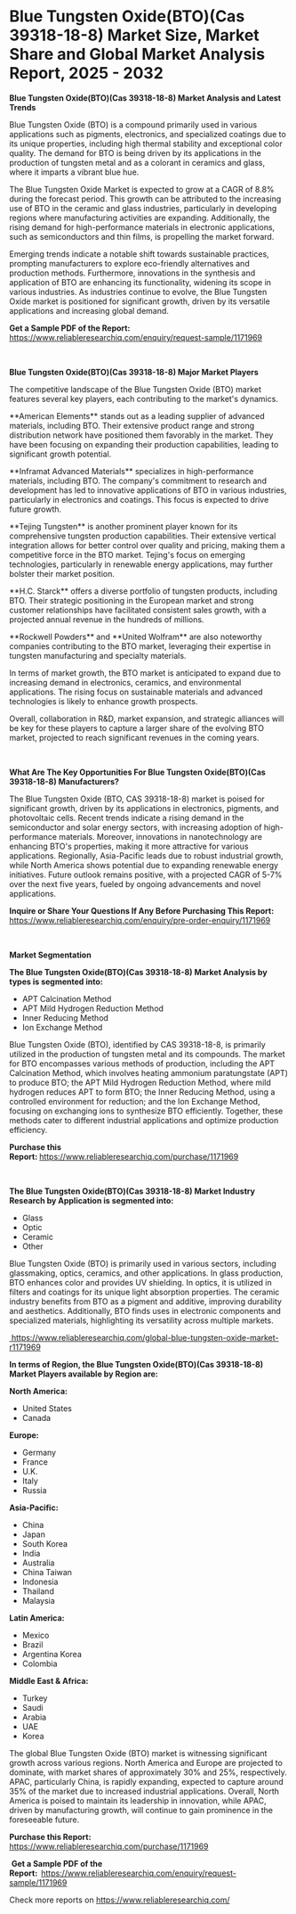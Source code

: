 <p><h1>Blue Tungsten Oxide(BTO)(Cas 39318-18-8) Market Size, Market Share and Global Market Analysis Report, 2025 - 2032</h1></p><p><strong>Blue Tungsten Oxide(BTO)(Cas 39318-18-8) Market Analysis and Latest Trends</strong></p>
<p><p>Blue Tungsten Oxide (BTO) is a compound primarily used in various applications such as pigments, electronics, and specialized coatings due to its unique properties, including high thermal stability and exceptional color quality. The demand for BTO is being driven by its applications in the production of tungsten metal and as a colorant in ceramics and glass, where it imparts a vibrant blue hue.</p><p>The Blue Tungsten Oxide Market is expected to grow at a CAGR of 8.8% during the forecast period. This growth can be attributed to the increasing use of BTO in the ceramic and glass industries, particularly in developing regions where manufacturing activities are expanding. Additionally, the rising demand for high-performance materials in electronic applications, such as semiconductors and thin films, is propelling the market forward.</p><p>Emerging trends indicate a notable shift towards sustainable practices, prompting manufacturers to explore eco-friendly alternatives and production methods. Furthermore, innovations in the synthesis and application of BTO are enhancing its functionality, widening its scope in various industries. As industries continue to evolve, the Blue Tungsten Oxide market is positioned for significant growth, driven by its versatile applications and increasing global demand.</p></p>
<p><strong>Get a Sample PDF of the Report:&nbsp;</strong> <a href="https://www.reliableresearchiq.com/enquiry/request-sample/1171969?utm_campaign=3200&utm_medium=2&utm_source=Github&utm_content=ia&utm_term=03042025&utm_id=blue-tungsten-oxidebtocas-39318-18-8">https://www.reliableresearchiq.com/enquiry/request-sample/1171969</a></p>
<p>&nbsp;</p>
<p><strong>Blue Tungsten Oxide(BTO)(Cas 39318-18-8) Major Market Players</strong></p>
<p><p>The competitive landscape of the Blue Tungsten Oxide (BTO) market features several key players, each contributing to the market's dynamics. </p><p>**American Elements** stands out as a leading supplier of advanced materials, including BTO. Their extensive product range and strong distribution network have positioned them favorably in the market. They have been focusing on expanding their production capabilities, leading to significant growth potential.</p><p>**Inframat Advanced Materials** specializes in high-performance materials, including BTO. The company's commitment to research and development has led to innovative applications of BTO in various industries, particularly in electronics and coatings. This focus is expected to drive future growth.</p><p>**Tejing Tungsten** is another prominent player known for its comprehensive tungsten production capabilities. Their extensive vertical integration allows for better control over quality and pricing, making them a competitive force in the BTO market. Tejing's focus on emerging technologies, particularly in renewable energy applications, may further bolster their market position.</p><p>**H.C. Starck** offers a diverse portfolio of tungsten products, including BTO. Their strategic positioning in the European market and strong customer relationships have facilitated consistent sales growth, with a projected annual revenue in the hundreds of millions.</p><p>**Rockwell Powders** and **United Wolfram** are also noteworthy companies contributing to the BTO market, leveraging their expertise in tungsten manufacturing and specialty materials. </p><p>In terms of market growth, the BTO market is anticipated to expand due to increasing demand in electronics, ceramics, and environmental applications. The rising focus on sustainable materials and advanced technologies is likely to enhance growth prospects. </p><p>Overall, collaboration in R&D, market expansion, and strategic alliances will be key for these players to capture a larger share of the evolving BTO market, projected to reach significant revenues in the coming years.</p></p>
<p>&nbsp;</p>
<p><strong>What Are The Key Opportunities For Blue Tungsten Oxide(BTO)(Cas 39318-18-8) Manufacturers?</strong></p>
<p><p>The Blue Tungsten Oxide (BTO, CAS 39318-18-8) market is poised for significant growth, driven by its applications in electronics, pigments, and photovoltaic cells. Recent trends indicate a rising demand in the semiconductor and solar energy sectors, with increasing adoption of high-performance materials. Moreover, innovations in nanotechnology are enhancing BTO's properties, making it more attractive for various applications. Regionally, Asia-Pacific leads due to robust industrial growth, while North America shows potential due to expanding renewable energy initiatives. Future outlook remains positive, with a projected CAGR of 5-7% over the next five years, fueled by ongoing advancements and novel applications.</p></p>
<p><strong>Inquire or Share Your Questions If Any Before Purchasing This Report:</strong> <a href="https://www.reliableresearchiq.com/enquiry/pre-order-enquiry/1171969?utm_campaign=3200&utm_medium=2&utm_source=Github&utm_content=ia&utm_term=03042025&utm_id=blue-tungsten-oxidebtocas-39318-18-8">https://www.reliableresearchiq.com/enquiry/pre-order-enquiry/1171969</a></p>
<p>&nbsp;</p>
<p><strong>Market Segmentation</strong></p>
<p><strong>The Blue Tungsten Oxide(BTO)(Cas 39318-18-8) Market Analysis by types is segmented into:</strong></p>
<p><ul><li>APT Calcination Method</li><li>APT Mild Hydrogen Reduction Method</li><li>Inner Reducing Method</li><li>Ion Exchange Method</li></ul></p>
<p><p>Blue Tungsten Oxide (BTO), identified by CAS 39318-18-8, is primarily utilized in the production of tungsten metal and its compounds. The market for BTO encompasses various methods of production, including the APT Calcination Method, which involves heating ammonium paratungstate (APT) to produce BTO; the APT Mild Hydrogen Reduction Method, where mild hydrogen reduces APT to form BTO; the Inner Reducing Method, using a controlled environment for reduction; and the Ion Exchange Method, focusing on exchanging ions to synthesize BTO efficiently. Together, these methods cater to different industrial applications and optimize production efficiency.</p></p>
<p><strong>Purchase this Report:&nbsp;</strong><a href="https://www.reliableresearchiq.com/purchase/1171969?utm_campaign=3200&utm_medium=2&utm_source=Github&utm_content=ia&utm_term=03042025&utm_id=blue-tungsten-oxidebtocas-39318-18-8">https://www.reliableresearchiq.com/purchase/1171969</a></p>
<p>&nbsp;</p>
<p><strong>The Blue Tungsten Oxide(BTO)(Cas 39318-18-8) Market Industry Research by Application is segmented into:</strong></p>
<p><ul><li>Glass</li><li>Optic</li><li>Ceramic</li><li>Other</li></ul></p>
<p><p>Blue Tungsten Oxide (BTO) is primarily used in various sectors, including glassmaking, optics, ceramics, and other applications. In glass production, BTO enhances color and provides UV shielding. In optics, it is utilized in filters and coatings for its unique light absorption properties. The ceramic industry benefits from BTO as a pigment and additive, improving durability and aesthetics. Additionally, BTO finds uses in electronic components and specialized materials, highlighting its versatility across multiple markets.</p></p>
<p><a href="https://www.reliableresearchiq.com/global-blue-tungsten-oxide-market-r1171969?utm_campaign=3200&utm_medium=2&utm_source=Github&utm_content=ia&utm_term=03042025&utm_id=blue-tungsten-oxidebtocas-39318-18-8">&nbsp;https://www.reliableresearchiq.com/global-blue-tungsten-oxide-market-r1171969</a></p>
<p><strong>In terms of Region, the Blue Tungsten Oxide(BTO)(Cas 39318-18-8) Market Players available by Region are:</strong></p>
<p>
    <p> <strong> North America: </strong>
        <ul>
            <li>United States</li>
            <li>Canada</li>
        </ul>
        </p> 
    <p> <strong> Europe: </strong>
        <ul>
            <li>Germany</li>
            <li>France</li>
            <li>U.K.</li>
            <li>Italy</li>
            <li>Russia</li>
        </ul>
        </p> 
    <p> <strong> Asia-Pacific: </strong>
        <ul>
            <li>China</li>
            <li>Japan</li>
            <li>South Korea</li>
            <li>India</li>
            <li>Australia</li>
            <li>China Taiwan</li>
            <li>Indonesia</li>
            <li>Thailand</li>
            <li>Malaysia</li>
        </ul>
        </p> 
    <p> <strong> Latin America: </strong>
        <ul>
            <li>Mexico</li>
            <li>Brazil</li>
            <li>Argentina Korea</li>
            <li>Colombia</li>
        </ul>
        </p> 
    <p> <strong> Middle East & Africa: </strong>
        <ul>
            <li>Turkey</li>
            <li>Saudi</li>
            <li>Arabia</li>
            <li>UAE</li>
            <li>Korea</li>
        </ul>
    </p>
    </p>
<p><p>The global Blue Tungsten Oxide (BTO) market is witnessing significant growth across various regions. North America and Europe are projected to dominate, with market shares of approximately 30% and 25%, respectively. APAC, particularly China, is rapidly expanding, expected to capture around 35% of the market due to increased industrial applications. Overall, North America is poised to maintain its leadership in innovation, while APAC, driven by manufacturing growth, will continue to gain prominence in the foreseeable future.</p></p>
<p><strong>Purchase this Report: </strong><a href="https://www.reliableresearchiq.com/purchase/1171969?utm_campaign=3200&utm_medium=2&utm_source=Github&utm_content=ia&utm_term=03042025&utm_id=blue-tungsten-oxidebtocas-39318-18-8">https://www.reliableresearchiq.com/purchase/1171969</a></p>
<p>&nbsp;<strong>Get a Sample PDF of the Report:&nbsp;&nbsp;</strong><a href="https://www.reliableresearchiq.com/enquiry/request-sample/1171969?utm_campaign=3200&utm_medium=2&utm_source=Github&utm_content=ia&utm_term=03042025&utm_id=blue-tungsten-oxidebtocas-39318-18-8">https://www.reliableresearchiq.com/enquiry/request-sample/1171969</a></p>
<p><strong></strong></p>
<p>Check more reports on <a href="https://www.reliableresearchiq.com/?utm_campaign=3200&utm_medium=2&utm_source=Github&utm_content=ia&utm_term=03042025&utm_id=blue-tungsten-oxidebtocas-39318-18-8">https://www.reliableresearchiq.com/</a></p>